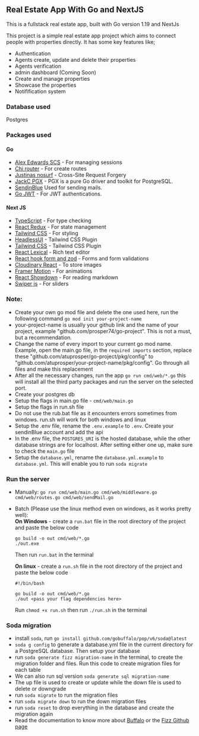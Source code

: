 ## Real Estate App With Go and NextJS

This is a fullstack real estate app, built with Go version 1.19 and NextJs

This project is a simple real estate app project which aims to connect people with properties directly. It has some key features like;

- Authentication
- Agents create, update and delete their properties
- Agents verification
- admin dashboard (Coming Soon)
- Create and manage properties
- Showcase the properties
- Notifification system

### Database used
Postgres

### Packages used

#### Go
- <a href="https://github.com/alexedwards/scs" target="_blank">Alex Edwards SCS</a> - For managing sessions
- <a href="https://github.com/go-chi/chi" target="_blank">Chi router</a> - For create routes
- <a href="https://github.com/justinas/nosurf" target="_blank">Justinas nosurf</a> - Cross-Site Request Forgery
- <a href="https://github.com/jackc/pgx" target="_blank">JackC PGX</a> - PGX is a pure Go driver and toolkit for PostgreSQL.
- <a href="https://github.com/sendinblue/APIv3-go-library" target="_blank">SendinBlue</a> Used for sending mails.
- <a href="https://github.com/golang-jwt/jwt" target="_blank">Go JWT</a> - For JWT authentications.

#### Next JS
- <a href="https://www.typescriptlang.org" target="_blank">TypeScript</a> - For type checking
- <a href="https://react-redux.js.org" target="_blank">React Redux</a> - For state management
- <a href="https://tailwindcss.com/docs/installation" target="_blank">Tailwind CSS</a> - For styling
- <a href="https://headlessui.com" target="_blank">HeadlessUI</a> - Tailwind CSS Plugin
- <a href="https://www.flowbite-react.com" target="_blank">Tailwind CSS</a> - Tailwind CSS Plugin
- <a href="https://lexical.dev/docs/getting-started/react#video-tutorials" target="_blank">React Lexical</a> - Rich text editor
- <a href="https://react-hook-form.com" target="_blank">React hook form and zod</a> - Forms and form validations
- <a href="https://www.npmjs.com/package/cloudinary-react" target="_blank">Cloudinary React</a> - To store images
- <a href="https://www.framer.com/motion/?utm_source=motion-readme-docs" target="_blank">Framer Motion</a> - For animations
- <a href="https://www.npmjs.com/package/react-showdown" target="_blank">React Showdown</a> - For reading markdown
- <a href="https://swiperjs.com/react" target="_blank">Swiper js</a> - For sliders

### Note:

- Create your own go mod file and delete the one used here, run the following command `go mod init your-project-name`
- your-project-name is usually your github link and the name of your project, example "github.com/prosper74/go-project". This is not a must, but a recommendation.
- Change the name of every import to your current go mod name. Example, open the main.go file, in the `required imports` section, replace these "github.com/atuprosper/go-project/pkg/config" to "github.com/atuprosper/your-project-name/pkg/config". Go through all files and make this replacement
- After all the necessary changes, run the app `go run cmd/web/*.go` this will install all the third party packages and run the server on the selected port.
- Create your postgres db
- Setup the flags in main.go file - `cmd/web/main.go`
- Setup the flags in run.sh file
- Do not use the rub.bat file as it encounters errors sometimes from windows. run.sh will work for both windows and linux
- Setup the .env file, rename the `.env.example` to `.env`. Create your sendinBlue account and add the api
- In the .env file, the `POSTGRES_URI` is the hosted database, while the other database strings are for localhost. After setting either one up, make sure to check the `main.go` file
- Setup the `database.yml`, rename the `database.yml.example` to `database.yml`. This will enable you to run `soda migrate`

### Run the server

- Manually: `go run cmd/web/main.go cmd/web/middleware.go cmd/web/routes.go cmd/web/sendMail.go`
- Batch (Please use the linux method even on windows, as it works pretty well):  
**On Windows** - create a `run.bat` file in the root directory of the project and paste the below code

  ```
  go build -o out cmd/web/*.go
  ./out.exe
  ```

  Then run `run.bat` in the terminal

  **On linux** - create a `run.sh` file in the root directory of the project and paste the below code

  ```
  #!/bin/bash

  go build -o out cmd/web/*.go
  ./out <pass your flag dependencies here>
  ```

  Run `chmod +x run.sh` then run `./run.sh` in the terminal

### Soda migration

- install `soda`, run `go install github.com/gobuffalo/pop/v6/soda@latest`
- `soda g config` to generate a database.yml file in the current directory for a PostgreSQL database. Then setup your database
- run `soda generate fizz migration-name` in the terminal, to create the migration folder and files. Run this code to create migration files for each table
- We can also run sql version `soda generate sql migration-name`
- The up file is used to create or update while the down file is used to delete or downgrade
- run `soda migrate` to run the migration files
- run `soda migrate down` to run the down migration files
- run `soda reset` to drop everything in the database and create the migration again
- Read the documentation to know more about [Buffalo](https://gobuffalo.io/documentation/database/migrations/) or the [Fizz Github page](https://github.com/gobuffalo/fizz)

